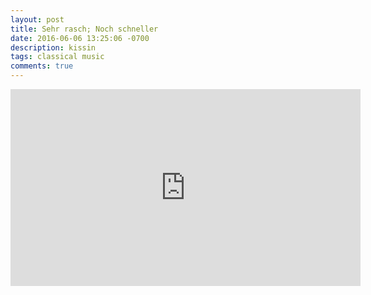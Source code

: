 ```yaml
---
layout: post
title: Sehr rasch; Noch schneller 
date: 2016-06-06 13:25:06 -0700
description: kissin 
tags: classical music
comments: true
---
```



<iframe width="560" height="315" src="https://www.youtube.com/embed/85hE78nVy1s" frameborder="0" allowfullscreen></iframe><br>
